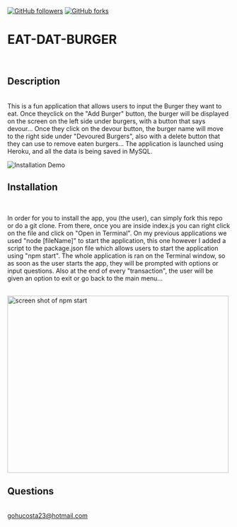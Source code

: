 [![GitHub followers](https://img.shields.io/github/followers/gohucosta23.svg?style=social&label=Follow&maxAge=2592000)](https://github.com/gohucosta23?tab=followers)
[![GitHub forks](https://img.shields.io/github/forks/gohucosta23/README-generator?style=social&label=Fork&maxAge=2592000)](https://GitHub.com/gohucosta23)


# EAT-DAT-BURGER
<br>

## Description
<br>
This is a fun application that allows users to input the Burger they want to eat. Once theyclick on the "Add Burger" button, the burger will be displayed on the screen on the left side under burgers, with a button that says devour... Once they click on the devour button, the burger name will move to the right side under "Devoured Burgers", also with a delete button that they can use to remove eaten burgers... The application is launched using Heroku, and all the data is being saved in MySQL.

![Installation Demo](assets/images/burgerGif.gif)

## Installation
<br>
<p>In order for you to install the app, you (the user), can simply fork this repo or do a git clone. From there, once you are inside index.js you can right click on the file and click on "Open in Terminal". On my previous applications we used "node [fileName]" to start the application, this one however I added a script to the package.json file which allows users to start the application using "npm start". The whole application is ran on the Terminal window, so as soon as the user starts the app, they will be prompted with options or input questions. Also at the end of every "transaction", the user will be given an option to exit or go back to the main menu... </p>
<br>

<img src = "assets/images/burgerpic.png" alt = "screen shot of npm start" width ="500px" height = "400px">

## Questions
<br>
<a href = "mailto:gohucosta23@hotmail.com">gohucosta23@hotmail.com</a> 